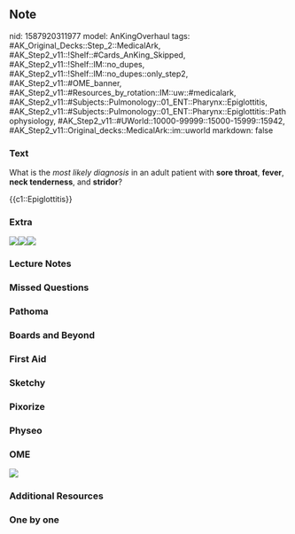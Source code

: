 ## Note
nid: 1587920311977
model: AnKingOverhaul
tags: #AK_Original_Decks::Step_2::MedicalArk, #AK_Step2_v11::!Shelf::#Cards_AnKing_Skipped, #AK_Step2_v11::!Shelf::IM::no_dupes, #AK_Step2_v11::!Shelf::IM::no_dupes::only_step2, #AK_Step2_v11::#OME_banner, #AK_Step2_v11::#Resources_by_rotation::IM::uw::#medicalark, #AK_Step2_v11::#Subjects::Pulmonology::01_ENT::Pharynx::Epiglottitis, #AK_Step2_v11::#Subjects::Pulmonology::01_ENT::Pharynx::Epiglottitis::Pathophysiology, #AK_Step2_v11::#UWorld::10000-99999::15000-15999::15942, #AK_Step2_v11::Original_decks::MedicalArk::im::uworld
markdown: false

### Text
What is the <i>most likely diagnosis</i> in an adult patient with
<b>sore throat</b>, <b>fever</b>, <b>neck tenderness</b>, and
<b>stridor</b>?
<div>
  {{c1::Epiglottitis}}
</div>

### Extra
<img src="L46900.jpg"><img src=
"paste-5e3bf9f9eab257f0e3461a98332ee9fb69902844.jpg"><img src=
"paste-282d6792735c3baaa00894ca4e42b7e025fadb3f.jpg">

### Lecture Notes


### Missed Questions


### Pathoma


### Boards and Beyond


### First Aid


### Sketchy


### Pixorize


### Physeo


### OME
<div class="ome-widget">
  <a href="https://onlinemeded.org?ref=anki"><img src=
  "_OME_AnkiFlashcards_General_4.png"></a>
</div>

### Additional Resources


### One by one

